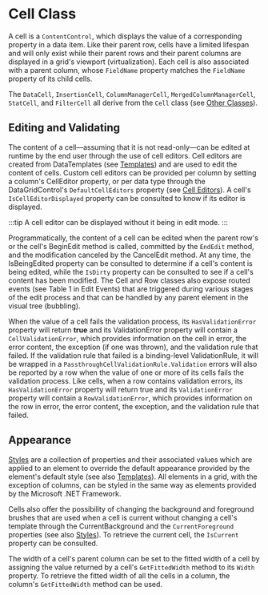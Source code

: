 # Cell Class

A cell is a `ContentControl`, which displays the value of a corresponding property in a data item. Like their parent row, cells have a limited lifespan and will only exist while their parent rows and their parent columns are displayed in a grid's viewport (virtualization). Each cell is also associated with a parent column, whose `FieldName` property matches the `FieldName` property of its child cells.

The `DataCell`, `InsertionCell`, `ColumnManagerCell`, `MergedColumnManagerCell`, `StatCell`, and `FilterCell` all derive from the `Cell` class (see [Other Classes](/datagrid/object-model-view/other-class)).

## Editing and Validating
The content of a cell—assuming that it is not read-only—can be edited at runtime by the end user through the use of cell editors. Cell editors are created from DataTemplates (see [Templates](/datagrid/fundamentals/templates)) and are used to edit the content of cells. Custom cell editors can be provided per column by setting a column's CellEditor property, or per data type through the DataGridControl's `DefaultCellEditors` property (see [Cell Editors](/datagrid/fundamentals/editing-validating/cell-editors)). A cell's `IsCellEditorDisplayed` property can be consulted to know if its editor is displayed.

:::tip
A cell editor can be displayed without it being in edit mode.
:::

Programmatically, the content of a cell can be edited when the parent row's or the cell's BeginEdit method is called, committed by the `EndEdit` method, and the modification canceled by the CancelEdit method.  At any time, the IsBeingEdited property can be consulted to determine if a cell's content is being edited, while the `IsDirty` property can be consulted to see if a cell's content has been modified. The Cell and Row classes also expose routed events (see Table 1 in Edit Events) that are triggered during various stages of the edit process and that can be handled by any parent element in the visual tree (bubbling).

When the value of a cell fails the validation process, its `HasValidationError` property will return **true** and its ValidationError property will contain a `CellValidationError`, which provides information on the cell in error, the error content, the exception (if one was thrown), and the validation rule that failed.  If the validation rule that failed is a binding-level ValidationRule, it will be wrapped in a `PassthroughCellValidationRule.Validation` errors will also be reported by a row when the value of one or more of its cells fails the validation process. Like cells, when a row contains validation errors, its `HasValidationError` property will return true and its `ValidationError` property will contain a `RowValidationError`, which provides information on the row in error, the error content, the exception, and the validation rule that failed.

## Appearance
[Styles](/datagrid/fundamentals/styles) are a collection of properties and their associated values which are applied to an element to override the default appearance provided by the element's default style (see also [Templates](/datagrid/fundamentals/templates)). All elements in a grid, with the exception of columns, can be styled in the same way as elements provided by the Microsoft .NET Framework.

Cells also offer the possibility of changing the background and foreground brushes that are used when a cell is current without changing a cell's template through the CurrentBackground and the `CurrentForeground` properties (see also [Styles](/datagrid/fundamentals/styles)). To retrieve the current cell, the `IsCurrent` property can be consulted. 

The width of a cell's parent column can be set to the fitted width of a cell by assigning the value returned by a cell's `GetFittedWidth` method to its `Width` property. To retrieve the fitted width of all the cells in a column, the column's `GetFittedWidth` method can be used.